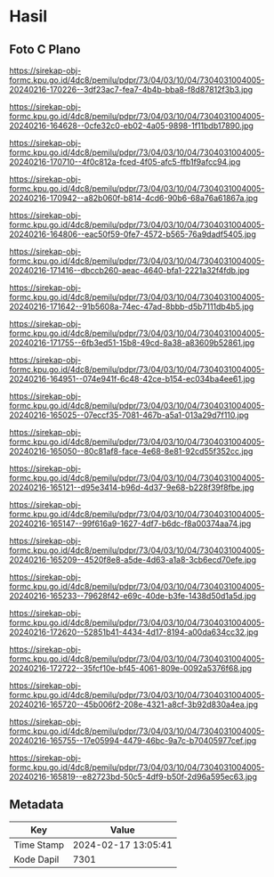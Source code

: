 # Hasil

## Foto C Plano

https://sirekap-obj-formc.kpu.go.id/4dc8/pemilu/pdpr/73/04/03/10/04/7304031004005-20240216-170226--3df23ac7-fea7-4b4b-bba8-f8d87812f3b3.jpg

https://sirekap-obj-formc.kpu.go.id/4dc8/pemilu/pdpr/73/04/03/10/04/7304031004005-20240216-164628--0cfe32c0-eb02-4a05-9898-1f11bdb17890.jpg

https://sirekap-obj-formc.kpu.go.id/4dc8/pemilu/pdpr/73/04/03/10/04/7304031004005-20240216-170710--4f0c812a-fced-4f05-afc5-ffb1f9afcc94.jpg

https://sirekap-obj-formc.kpu.go.id/4dc8/pemilu/pdpr/73/04/03/10/04/7304031004005-20240216-170942--a82b060f-b814-4cd6-90b6-68a76a61867a.jpg

https://sirekap-obj-formc.kpu.go.id/4dc8/pemilu/pdpr/73/04/03/10/04/7304031004005-20240216-164806--eac50f59-0fe7-4572-b565-76a9dadf5405.jpg

https://sirekap-obj-formc.kpu.go.id/4dc8/pemilu/pdpr/73/04/03/10/04/7304031004005-20240216-171416--dbccb260-aeac-4640-bfa1-2221a32f4fdb.jpg

https://sirekap-obj-formc.kpu.go.id/4dc8/pemilu/pdpr/73/04/03/10/04/7304031004005-20240216-171642--91b5608a-74ec-47ad-8bbb-d5b7111db4b5.jpg

https://sirekap-obj-formc.kpu.go.id/4dc8/pemilu/pdpr/73/04/03/10/04/7304031004005-20240216-171755--6fb3ed51-15b8-49cd-8a38-a83609b52861.jpg

https://sirekap-obj-formc.kpu.go.id/4dc8/pemilu/pdpr/73/04/03/10/04/7304031004005-20240216-164951--074e941f-6c48-42ce-b154-ec034ba4ee61.jpg

https://sirekap-obj-formc.kpu.go.id/4dc8/pemilu/pdpr/73/04/03/10/04/7304031004005-20240216-165025--07eccf35-7081-467b-a5a1-013a29d7f110.jpg

https://sirekap-obj-formc.kpu.go.id/4dc8/pemilu/pdpr/73/04/03/10/04/7304031004005-20240216-165050--80c81af8-face-4e68-8e81-92cd55f352cc.jpg

https://sirekap-obj-formc.kpu.go.id/4dc8/pemilu/pdpr/73/04/03/10/04/7304031004005-20240216-165121--d95e3414-b96d-4d37-9e68-b228f39f8fbe.jpg

https://sirekap-obj-formc.kpu.go.id/4dc8/pemilu/pdpr/73/04/03/10/04/7304031004005-20240216-165147--99f616a9-1627-4df7-b6dc-f8a00374aa74.jpg

https://sirekap-obj-formc.kpu.go.id/4dc8/pemilu/pdpr/73/04/03/10/04/7304031004005-20240216-165209--4520f8e8-a5de-4d63-a1a8-3cb6ecd70efe.jpg

https://sirekap-obj-formc.kpu.go.id/4dc8/pemilu/pdpr/73/04/03/10/04/7304031004005-20240216-165233--79628f42-e69c-40de-b3fe-1438d50d1a5d.jpg

https://sirekap-obj-formc.kpu.go.id/4dc8/pemilu/pdpr/73/04/03/10/04/7304031004005-20240216-172620--52851b41-4434-4d17-8194-a00da634cc32.jpg

https://sirekap-obj-formc.kpu.go.id/4dc8/pemilu/pdpr/73/04/03/10/04/7304031004005-20240216-172722--35fcf10e-bf45-4061-809e-0092a5376f68.jpg

https://sirekap-obj-formc.kpu.go.id/4dc8/pemilu/pdpr/73/04/03/10/04/7304031004005-20240216-165720--45b006f2-208e-4321-a8cf-3b92d830a4ea.jpg

https://sirekap-obj-formc.kpu.go.id/4dc8/pemilu/pdpr/73/04/03/10/04/7304031004005-20240216-165755--17e05994-4479-46bc-9a7c-b70405977cef.jpg

https://sirekap-obj-formc.kpu.go.id/4dc8/pemilu/pdpr/73/04/03/10/04/7304031004005-20240216-165819--e82723bd-50c5-4df9-b50f-2d96a595ec63.jpg


## Metadata

| Key        | Value               |
| ---------- | ------------------- |
| Time Stamp | 2024-02-17 13:05:41 |
| Kode Dapil | 7301                |



